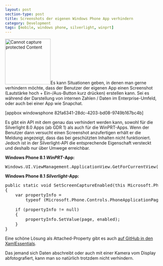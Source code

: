 ```yaml
---
layout: post
section-type: post
title: Screenshots der eigenen Windows Phone App verhindern
category: Development
tags: [mobile, windows phone, silverlight, winprt]
---
```

<a href="http://anheledirwp.blob.core.windows.net/wordpress/2014/10/CaptureProtectedContent.png"><img class="alignright size-thumbnail wp-image-7178" src="http://anheledirwp.blob.core.windows.net/wordpress/2014/10/CaptureProtectedContent-150x150.png" alt="Cannot capture protected Content" width="150" height="150" /></a>Es kann Situationen geben, in denen man gerne verhindern möchte, dass der Benutzer der eigenen App einen Screenshot (Lautstärke hoch + Ein-/Aus-Button kurz drücken) erstellen kann. Sei es während der Darstellung von internen Zahlen / Daten im Enterprise-Umfeld, oder auch bei einer App wie Snapchat.

[appbox windowsphone 82fa6341-28dc-4203-bd08-9749b167bc4b]

Es gibt ein API mit dem genau das verhindert werden kann, sowohl für die Silverlight 8.0 Apps (ab GDR 1) als auch für die WinPRT-Apps. Wenn der Benutzer dann versucht einen Screenshot anzufertigen erhält er die Meldung angezeigt, dass das bei geschützten Inhalten nicht funktioniert. Jedoch ist in der Silverlight-API die entsprechende Eigenschaft versteckt und deshalb nur über Umwege erreichbar.

<strong>Windows Phone 8.1 <em>WinPRT</em>-App:
</strong>
<pre>Windows.UI.ViewManagement.ApplicationView.GetForCurrentView().<a href="http://msdn.microsoft.com/en-us/library/windows/apps/windows.ui.viewmanagement.applicationview.isscreencaptureenabled.aspx?cs-save-lang=1&amp;cs-lang=csharp#code-snippet-1">IsScreenCaptureEnabled </a>= false;</pre>
<strong>Windows Phone 8.1 <em>Silverlight</em>-App:</strong>
<pre>public static void SetScreenCaptureEnabled(this Microsoft.Phone.Controls.PhoneApplicationPage page, bool enabled)
{
    var propertyInfo =
        typeof (Microsoft.Phone.Controls.PhoneApplicationPage).GetProperty("IsScreenCaptureEnabled");
 
    if (propertyInfo != null)
    {
        propertyInfo.SetValue(page, enabled);
    }
}
</pre>
Eine schöne Lösung als Attached-Property gibt es auch <a title="Added screenshot enabling / disabling " href="https://github.com/advancedrei/XamlEssentials/commit/3e6be9c2866e80694f8d60dee6aa943b2a9bc825">auf GitHub in den XamlEssentials</a>.

Das jemand sich Daten abschreibt oder auch mit einer Kamera vom Display abfotografiert, kann man so natürlich trotzdem nicht verhindern.
